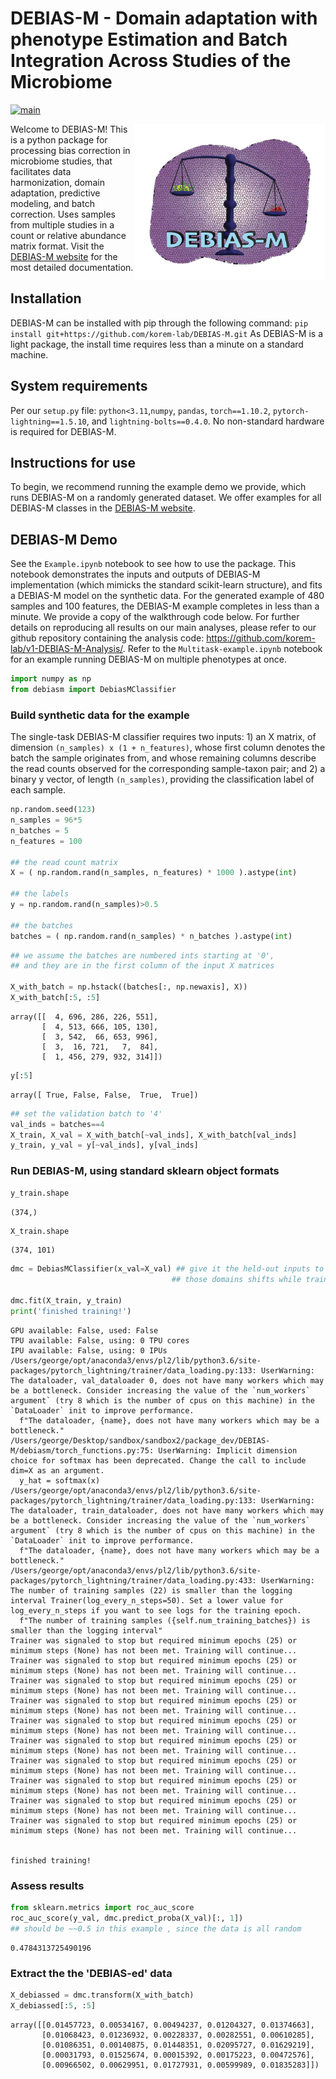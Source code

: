 # DEBIAS-M - Domain adaptation with phenotype Estimation and Batch Integration Across Studies of the Microbiome

<!-- badges: start -->
[![main](https://github.com/korem-lab/DEBIAS-M/actions/workflows/main.yml/badge.svg)](https://github.com/korem-lab/DEBIAS-M/actions/workflows/main.yml)
<!-- badges: end -->

<img src='vignettes/DEBIAS-M-logo.png' align="right" height="250" />

Welcome to DEBIAS-M! This is a python package for processing bias correction in microbiome studies, that facilitates data harmonization, domain adaptation, predictive modeling, and batch correction. Uses samples from multiple studies in a count or relative abundance matrix format. Visit the [DEBIAS-M website](https://korem-lab.github.io/DEBIAS-M/) for the most detailed documentation.


## Installation
DEBIAS-M can be installed with pip through the following command:
`pip install git+https://github.com/korem-lab/DEBIAS-M.git`
As DEBIAS-M is a light package, the install time requires less than a minute on a standard machine.


## System requirements
Per our `setup.py` file: `python<3.11`,`numpy`, `pandas`, `torch==1.10.2`, `pytorch-lightning==1.5.10`, and `lightning-bolts==0.4.0`. No non-standard hardware is required for DEBIAS-M.

## Instructions for use
To begin, we recommend running the example demo we provide, which runs DEBIAS-M on a randomly generated dataset. We offer examples for all DEBIAS-M classes in the [DEBIAS-M website](https://korem-lab.github.io/DEBIAS-M/). 

## DEBIAS-M Demo
See the `Example.ipynb` notebook to see how to use the package. This notebook demonstrates the inputs and outputs of DEBIAS-M implementation (which mimicks the standard scikit-learn structure), and fits a DEBIAS-M model on the synthetic data. For the generated example of 480 samples and 100 features, the DEBIAS-M example completes in less than a minute. We provide a copy of the walkthrough code below. For further details on reproducing all results on our main analyses, please refer to our github repository containing the analysis code: https://github.com/korem-lab/v1-DEBIAS-M-Analysis/. Refer to the `Multitask-example.ipynb` notebook for an example running DEBIAS-M on multiple phenotypes at once.

```python
import numpy as np
from debiasm import DebiasMClassifier
```

### Build synthetic data for the example

The single-task DEBIAS-M classifier requires two inputs: 1) an X matrix, of dimension `(n_samples) x (1 + n_features)`, whose first column denotes the batch the sample originates from, and whose remaining columns describe the read counts observed for the corresponding sample-taxon pair; and 2) a binary y vector, of length `(n_samples)`, providing the classification label of each sample.

```python
np.random.seed(123)
n_samples = 96*5
n_batches = 5
n_features = 100

## the read count matrix
X = ( np.random.rand(n_samples, n_features) * 1000 ).astype(int)

## the labels
y = np.random.rand(n_samples)>0.5

## the batches
batches = ( np.random.rand(n_samples) * n_batches ).astype(int)
```


```python
## we assume the batches are numbered ints starting at '0',
## and they are in the first column of the input X matrices

X_with_batch = np.hstack((batches[:, np.newaxis], X))
X_with_batch[:5, :5]
```

    array([[  4, 696, 286, 226, 551],
           [  4, 513, 666, 105, 130],
           [  3, 542,  66, 653, 996],
           [  3,  16, 721,   7,  84],
           [  1, 456, 279, 932, 314]])


```python
y[:5]
```

    array([ True, False, False,  True,  True])


```python
## set the validation batch to '4'
val_inds = batches==4
X_train, X_val = X_with_batch[~val_inds], X_with_batch[val_inds]
y_train, y_val = y[~val_inds], y[val_inds]
```

### Run DEBIAS-M, using standard sklearn object formats


```python
y_train.shape
```




    (374,)




```python
X_train.shape
```




    (374, 101)




```python
dmc = DebiasMClassifier(x_val=X_val) ## give it the held-out inputs to account for
                                    ## those domains shifts while training

dmc.fit(X_train, y_train)
print('finished training!')
```
    GPU available: False, used: False
    TPU available: False, using: 0 TPU cores
    IPU available: False, using: 0 IPUs
    /Users/george/opt/anaconda3/envs/pl2/lib/python3.6/site-packages/pytorch_lightning/trainer/data_loading.py:133: UserWarning: The dataloader, val_dataloader 0, does not have many workers which may be a bottleneck. Consider increasing the value of the `num_workers` argument` (try 8 which is the number of cpus on this machine) in the `DataLoader` init to improve performance.
      f"The dataloader, {name}, does not have many workers which may be a bottleneck."
    /Users/george/Desktop/sandbox/sandbox2/package_dev/DEBIAS-M/debiasm/torch_functions.py:75: UserWarning: Implicit dimension choice for softmax has been deprecated. Change the call to include dim=X as an argument.
      y_hat = softmax(x)
    /Users/george/opt/anaconda3/envs/pl2/lib/python3.6/site-packages/pytorch_lightning/trainer/data_loading.py:133: UserWarning: The dataloader, train_dataloader, does not have many workers which may be a bottleneck. Consider increasing the value of the `num_workers` argument` (try 8 which is the number of cpus on this machine) in the `DataLoader` init to improve performance.
      f"The dataloader, {name}, does not have many workers which may be a bottleneck."
    /Users/george/opt/anaconda3/envs/pl2/lib/python3.6/site-packages/pytorch_lightning/trainer/data_loading.py:433: UserWarning: The number of training samples (22) is smaller than the logging interval Trainer(log_every_n_steps=50). Set a lower value for log_every_n_steps if you want to see logs for the training epoch.
      f"The number of training samples ({self.num_training_batches}) is smaller than the logging interval"
    Trainer was signaled to stop but required minimum epochs (25) or minimum steps (None) has not been met. Training will continue...
    Trainer was signaled to stop but required minimum epochs (25) or minimum steps (None) has not been met. Training will continue...
    Trainer was signaled to stop but required minimum epochs (25) or minimum steps (None) has not been met. Training will continue...
    Trainer was signaled to stop but required minimum epochs (25) or minimum steps (None) has not been met. Training will continue...
    Trainer was signaled to stop but required minimum epochs (25) or minimum steps (None) has not been met. Training will continue...
    Trainer was signaled to stop but required minimum epochs (25) or minimum steps (None) has not been met. Training will continue...
    Trainer was signaled to stop but required minimum epochs (25) or minimum steps (None) has not been met. Training will continue...
    Trainer was signaled to stop but required minimum epochs (25) or minimum steps (None) has not been met. Training will continue...
    Trainer was signaled to stop but required minimum epochs (25) or minimum steps (None) has not been met. Training will continue...
    Trainer was signaled to stop but required minimum epochs (25) or minimum steps (None) has not been met. Training will continue...


    finished training!


### Assess results


```python
from sklearn.metrics import roc_auc_score
roc_auc_score(y_val, dmc.predict_proba(X_val)[:, 1]) 
## should be ~~0.5 in this example , since the data is all random
```



    0.4784313725490196




### Extract the the 'DEBIAS-ed' data

```python
X_debiassed = dmc.transform(X_with_batch)
X_debiassed[:5, :5]
```

    array([[0.01457723, 0.00534167, 0.00494237, 0.01204327, 0.01374663],
           [0.01068423, 0.01236932, 0.00228337, 0.00282551, 0.00610285],
           [0.01086351, 0.00140875, 0.01448351, 0.02095727, 0.01629219],
           [0.00031793, 0.01525674, 0.00015392, 0.00175223, 0.00472576],
           [0.00966502, 0.00629951, 0.01727931, 0.00599989, 0.01835283]])





